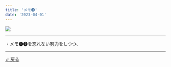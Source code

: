 ```yaml
---
title: 'メモ➌'
date: '2023-04-01'
---
```

![](/images/33.jpg)
***
・メモ➊➋を忘れない努力をしつつ、
***
[ ↲ 戻る ](/posts/0)
